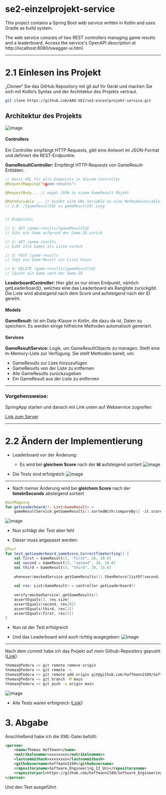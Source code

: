 # se2-einzelprojekt-service

This project contains a Spring Boot web service written in Kotlin and uses Gradle as build system.

The web service consists of two REST controllers managing game results and a leaderboard.
Access the service's OpenAPI description at http://localhost:8080/swagger-ui.html.

____
# 2.1 Einlesen ins Projekt
„Clonen“ Sie das GitHub Repository mit git auf Ihr Gerät und machen Sie sich mit Kotlin’s
Syntax und der Architektur des Projekts vertraut.

``` bash
git clone https://github.com/AAU-SE2/se2-einzelprojekt-service.git
```

## Architektur des Projekts
![image](https://github.com/user-attachments/assets/8dd8afaa-0214-43d7-ac1c-889fbe5c7aad)


#### Controllers
Ein Controller empfängt HTTP Requests, gibt eine Antwort im JSON-Format und definiert die REST-Endpunkte.

**GameResultController:**
Empfängt HTTP-Requests von GameResult-Entitäten. 

``` Kotlin
// Basis URL für alle Endpoints in diesem Controller
@RequestMapping("\game-results") 

@RequestBody... // mappt JSON zu einem GameResult Objekt

@PathVariable ... // bindet eine URL-Variable an eine Methodenvariable.
// z.B. /{gameResultId} zu gameResultId: Long


// Endpoints:

// 1: GET /game-results/{gameResultId}
// Gibt ein Game aufgrund der Game-ID zurück

// 2: GET /game-results
// Gibt alle Games als Liste zurück

// 3: POST /game-results
// fügt ein Game-Result zur Liste hinzu

// 4: DELETE /game-results/{gameResultId}
// löscht ein Game nach der Game-ID
```

**LeaderboardController:**
Hier gibt es nur einen Endpunkt, nämlich getLeaderboard(), welches eine das Leaderboard als Rangliste zurückgibt. Die Liste wird absteigend nach dem Score und aufsteigend nach der ID gereiht.

#### Models
**GameResult:**
Ist ein Data-Klasse in Kotlin, die dazu da ist, Daten zu speichern. Es werden einige hilfreiche Methoden automatisch generiert.

#### Services
**GameResultService:**
Logik, um GameResultObjects zu managen. Stellt eine In-Memory-Liste zur Verfügung. Sie stellt Methoden bereit, um:
- GameResults zur Liste hinzuzufügen
- GameResults von der Liste zu entfernen
- Alle GameResults zurückzugeben
- Ein GameResult aus der Liste zu entfernen

___
### Vorgehensweise:
SpringApp starten und danach mit Link unten auf Webservice zugreifen:

[Link zum Server](http://localhost:8080/swagger-ui.html)

___
# 2.2 Ändern der Implementierung
- Leaderboard vor der Änderung:
	- Es wird bei **gleichem Score** nach der **Id** aufsteigend sortiert
![image](https://github.com/user-attachments/assets/226658d9-d6d0-4574-87ec-cca37f1f6d2a)

- Die Tests sind erfolgreich
![image](https://github.com/user-attachments/assets/751220c0-4d38-4084-bf5a-9833d6b6745a)

___

- Nach meiner Änderung wird bei **gleichem Score** nach der **timeInSeconds** absteigend sortiert
``` Kotlin
@GetMapping  
fun getLeaderboard(): List<GameResult> =  
    gameResultService.getGameResults().sortedWith(compareBy({ -it.score }, { it.timeInSeconds }))
```
![image](https://github.com/user-attachments/assets/95d712f3-001c-4393-a51f-c6702578d5be)

- Nun schlägt der Test aber fehl

- Dieser muss angepasst werden:
```Kotlin
@Test  
fun test_getLeaderboard_sameScore_CorrectTimeSorting() {  
    val first = GameResult(1, "first", 20, 20.0)  
    val second = GameResult(2, "second", 20, 10.0)  
    val third = GameResult(3, "third", 20, 15.0)  
  
    whenever(mockedService.getGameResults()).thenReturn(listOf(second, third, first))  
  
    val res: List<GameResult> = controller.getLeaderboard()  
  
    verify(mockedService).getGameResults()  
    assertEquals(3, res.size)  
    assertEquals(second, res[0])  
    assertEquals(third, res[1])  
    assertEquals(first, res[2])  
}
```

- Nun ist der Test erfolgreich
  
- Und das Leaderboard wird auch richtig ausgegeben:
![image](https://github.com/user-attachments/assets/721d05d3-973b-4a4d-ac6c-03140ffe66da)

___
Nach dem commit habe ich das Projekt auf mein Github-Repository gepusht ([Link](https://github.com/hoffmann2109/Software_Engineering_II_Uni)):

```bash
thomas@fedora ~> git remote remove origin
thomas@fedora ~> git remote -v
thomas@fedora ~> git remote add origin git@github.com:hoffmann2109/Software_Engineering_II_Uni.git
thomas@fedora ~> git branch -M main
thomas@fedora ~> git push -u origin main
```

![image](https://github.com/user-attachments/assets/a64cccfa-bdde-4c1f-aca9-b89b601cab7f)


- Alle Tests waren erfolgreich ([Link](https://github.com/hoffmann2109/Software_Engineering_II_Uni/actions/runs/13648251669/job/38151005043)):

# 3. Abgabe
Anschließend habe ich die XML-Datei befüllt:
``` XML
<person>  
    <name>Thomas Hoffmann</name>  
    <matrikelnummer>xxxxxxxx</matrikelnummer>  
    <lastcommithash>xxxxxxxx</lastcommithash>  
    <githubusername>hoffmann2109</githubusername>  
    <repositoryname>Software_Engineering_II_Uni</repositoryname>  
    <repositoryurl>https://github.com/hoffmann2109/Software_Engineering_II_Uni</repositoryurl>  
</person>
```

Und den Test ausgeführt.

